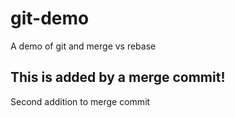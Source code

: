 # git-demo
A demo of git and merge vs rebase

## This is added by a merge commit!
Second addition to merge commit
